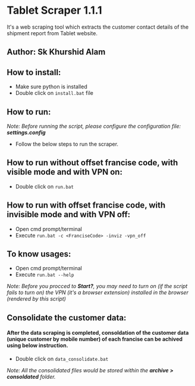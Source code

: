 # Tablet Scraper 1.1.1
It's a web scraping tool which extracts the customer contact details of the shipment report from Tablet website.

## Author: Sk Khurshid Alam

## How to install:
* Make sure python is installed
* Double click on `install.bat` file

## How to run:
*Note: Before running the script, please configure the configuration file: **settings.config***
* Follow the below steps to run the scraper.

## How to run without offset francise code, with visible mode and with VPN on:
* Double click on `run.bat`

## How to run with offset francise code, with invisible mode and with VPN off:
* Open cmd prompt/terminal
* Execute `run.bat -c <FranciseCode> -inviz -vpn_off`

## To know usages:
* Open cmd prompt/terminal
* Execute `run.bat --help`

*Note: Before you procced to **Start?**, you may need to turn on (if the script fails to turn on) the VPN (it's a browser extension) installed in the browser (rendered by this script)*

## Consolidate the customer data:
#### After the data scraping is completed, consoldation of the customer data (unique customer by mobile number) of each francise can be achived using below instruction. 
* Double click on `data_consolidate.bat`

*Note: All the consolidated files would be stored within the **archive > consoldated** folder.*

